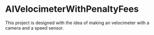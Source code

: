 # AIVelocimeterWithPenaltyFees
This project is designed with the idea of making an velocimeter with a camera and a speed sensor. 

